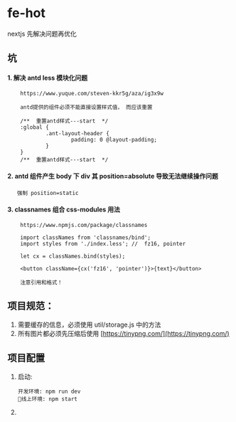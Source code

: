 # fe-hot

nextjs 先解决问题再优化

## 坑

#### 1. 解决 antd less 模块化问题

        https://www.yuque.com/steven-kkr5g/aza/ig3x9w

        antd提供的组件必须不能直接设置样式值， 而应该重置

        /**  重置antd样式---start  */
        :global {
                .ant-layout-header {
                        padding: 0 @layout-padding;
                }
        }
        /**  重置antd样式---start  */

#### 2. antd 组件产生 body 下 div 其 position=absolute 导致无法继续操作问题

       强制 position=static

#### 3. classnames 组合 css-modules 用法

        https://www.npmjs.com/package/classnames

        import classNames from 'classnames/bind';
        import styles from './index.less'; //  fz16, pointer

        let cx = classNames.bind(styles);

        <button className={cx('fz16', 'pointer')}>{text}</button>

        注意引用和格式！

## 项目规范：

1. 需要缓存的信息，必须使用 util/storage.js 中的方法
2. 所有图片都必须先压缩后使用 [https://tinypng.com/](https://tinypng.com/)

## 项目配置

1.  启动:

        开发环境: npm run dev
        线上环境: npm start

2.
